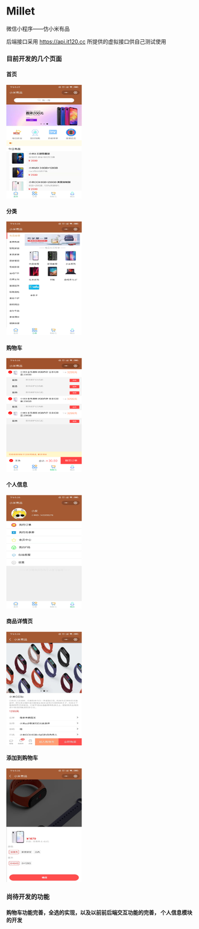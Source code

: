 # Millet

微信小程序——仿小米有品

后端接口采用 https://api.it120.cc 所提供的虚拟接口供自己测试使用

### 目前开发的几个页面

#### 首页

<img src="./images/首页.jpg" width="200" height="300" alt="首页"/>

#### 分类

<img src="./images/分类.jpg"  width="200" height="300" alt="分类"/>

#### 购物车

<img src="./images/购物车.png"  width="200" height="300" alt="购物车"/>

#### 个人信息

<img src="./images/个人信息.jpg"  width="200" height="300" alt="个人信息"/>

#### 商品详情页

<img src="./images/商品详情页.jpg"  width="200" height="300" alt="商品详情页"/>

#### 添加到购物车

<img src="./images/添加到购物车.jpg"  width="200" height="300" alt="添加到购物车"/>

### 尚待开发的功能

#### 购物车功能完善，全选的实现，以及以前前后端交互功能的完善， 个人信息模块的开发
